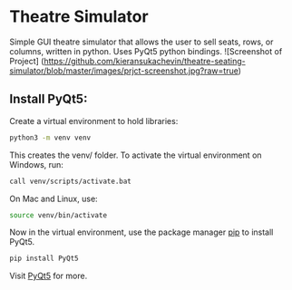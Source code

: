 # Theatre Simulator

Simple GUI theatre simulator that allows the user to sell seats, rows, or columns, written in python. 
Uses PyQt5 python bindings.
![Screenshot of Project]
(https://github.com/kieransukachevin/theatre-seating-simulator/blob/master/images/prjct-screenshot.jpg?raw=true)

## Install PyQt5:
Create a virtual environment to hold libraries:
```bash
python3 -m venv venv
```
This creates the venv/ folder. To activate the virtual environment on Windows, run:
```bash
call venv/scripts/activate.bat
```
On Mac and Linux, use:
```bash
source venv/bin/activate
```
Now in the virtual environment, use the package manager [pip](https://pip.pypa.io/en/stable/) to install PyQt5.
```bash
pip install PyQt5
```
Visit [PyQt5](https://pypi.org/project/PyQt5/) for more.
